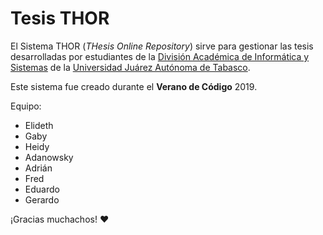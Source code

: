 # Tesis THOR

El Sistema THOR (_THesis Online Repository_) sirve para gestionar las tesis desarrolladas por estudiantes de la [División Académica de Informática y Sistemas](http://ujat.mx/dais) de la [Universidad Juárez Autónoma de Tabasco](http://ujat.mx).

Este sistema fue creado durante el **Verano de Código** 2019.

Equipo:

* Elideth
* Gaby
* Heidy
* Adanowsky
* Adrián
* Fred
* Eduardo
* Gerardo

¡Gracias muchachos! ❤
